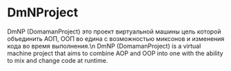 # DmNProject
DmNP (DomamanProject) это проект виртуальной машины цель которой объединить АОП, ООП во едина с возможностью миксонов и изменения кода во время выполнения.\n
DmNP (DomamanProject) is a virtual machine project that aims to combine AOP and OOP into one with the ability to mix and change code at runtime.
